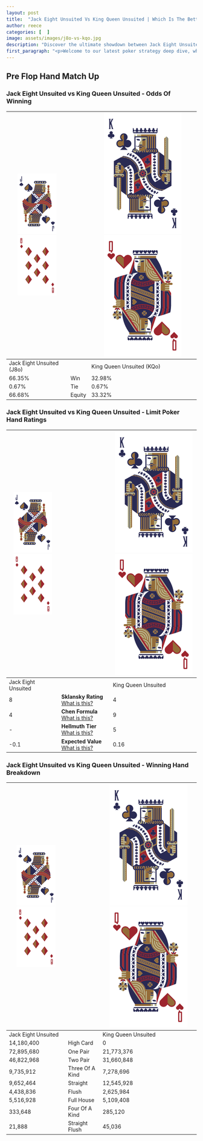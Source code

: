 ```yaml
---
layout: post
title:  "Jack Eight Unsuited Vs King Queen Unsuited | Which Is The Better Hand In Poker? A Complete Guide"
author: reece
categories: [  ]
image: assets/images/j8o-vs-kqo.jpg
description: "Discover the ultimate showdown between Jack Eight Unsuited and King Queen Unsuited in poker! Uncover the odds, strategies, and scenarios where one hand triumphs over the other. Get ready to up your poker game with this thrilling analysis."
first_paragraph: "<p>Welcome to our latest poker strategy deep dive, where we're pitting two distinct hands against each other in a high-stakes showdown: Jack Eight Unsuited vs King Queen Unsuited.</p><p>In the dynamic world of poker, every decision counts, and knowing which hand holds the upper hand is key to your success at the table.</p><p>In this article, we'll dissect these two hands, explore the scenarios where one dominates the other, and equip you with the knowledge to make strategic choices that can tip the odds in your favor.</p><p>Get ready to unravel the intriguing dynamics of these poker hands and elevate your game to new heights.</p>"
---
```




[comment]: # (sp0)

## Pre Flop Hand Match Up

<div class="table hand-ratings" markdown="1"> 



### Jack Eight Unsuited vs King Queen Unsuited - Odds Of Winning


    
| ![image info](assets/images/hand1/J.png) ![image info](assets/images/hand1/8o.png) |  | ![image info](assets/images/hand2/K.png) ![image info](assets/images/hand2/Qo.png) |
| -------- | -------- | -------- |
| Jack Eight Unsuited (J8o) |  | King Queen Unsuited (KQo) |
| 66.35% | Win | 32.98% |
| 0.67% | Tie | 0.67% |
| 66.68% | Equity | 33.32% |




[comment]: # (sp1)



### Jack Eight Unsuited vs King Queen Unsuited - Limit Poker Hand Ratings


    
| ![image info](assets/images/hand1/J.png) ![image info](assets/images/hand1/8o.png) |  | ![image info](assets/images/hand2/K.png) ![image info](assets/images/hand2/Qo.png) |
| -------- | -------- | -------- |
| Jack Eight Unsuited |  | King Queen Unsuited |
| 8 | **Sklansky Rating** [What is this?](/sklansky-rating-explained) | 4 |
| 4 | **Chen Formula** [What is this?](/chen-formula-explained) | 9 |
| - | **Hellmuth Tier** [What is this?](/Hellmuth-tier-explained) | 5 |
| -0.1 | **Expected Value** [What is this?](/expected-value-explained) | 0.16 |




[comment]: # (sp2)



### Jack Eight Unsuited vs King Queen Unsuited - Winning Hand Breakdown


    
| ![image info](assets/images/hand1/J.png) ![image info](assets/images/hand1/8o.png) |  | ![image info](assets/images/hand2/K.png) ![image info](assets/images/hand2/Qo.png) |
| -------- | -------- | -------- |
| Jack Eight Unsuited |  | King Queen Unsuited |
| 14,180,400 | High Card | 0 |
| 72,895,680 | One Pair | 21,773,376 |
| 46,822,968 | Two Pair | 31,660,848 |
| 9,735,912 | Three Of A Kind | 7,278,696 |
| 9,652,464 | Straight | 12,545,928 |
| 4,438,836 | Flush | 2,625,984 |
| 5,516,928 | Full House | 5,109,408 |
| 333,648 | Four Of A Kind | 285,120 |
| 21,888 | Straight Flush | 45,036 |




[comment]: # (sp3)



</div>

[comment]: # (sp4)



[comment]: # (sp5)

